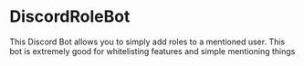 # DiscordRoleBot
This Discord Bot allows you to simply add roles to a mentioned user. This bot is extremely good for whitelisting features and simple mentioning things

